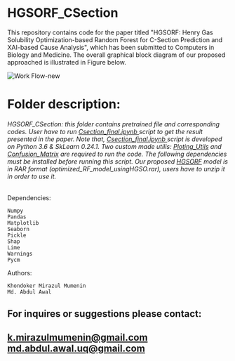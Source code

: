 # HGSORF_CSection
This repository contains code for the paper titled "HGSORF: Henry Gas Solubility Optimization-based Random Forest for C-Section Prediction and XAI-based Cause Analysis", which has been submitted to Computers in Biology and Medicine. The overall graphical block diagram of our proposed approached is illustrated in Figure below.
  

![Work Flow-new](https://user-images.githubusercontent.com/81968951/168468493-eadb8e65-b715-471d-b488-c1144f30d115.png)


# Folder description:
###### HGSORF_CSection: this folder contains pretrained file and corresponding codes. User have to run [Csection_final.ipynb ](https://github.com/genos29/HGSORF_CSection/blob/main/HGSORF_CS/Csection_final.ipynb) script to get the result presented in the paper. Note that, [Csection_final.ipynb ](https://github.com/genos29/HGSORF_CSection/blob/main/HGSORF_CS/Csection_final.ipynb) script is developed on Python 3.6 & SkLearn 0.24.1. Two custom made utilis: [Ploting_Utils](https://github.com/genos29/HGSORF_CSection/blob/main/HGSORF_CS/ploting_utils_v1.ipynb) and [Confusion_Matrix](https://github.com/genos29/HGSORF_CSection/blob/main/HGSORF_CS/confusion_matrix_pretty_print.ipynb) are required to run the code. The following dependencies must be installed before running this script. Our proposed [HGSORF](https://github.com/genos29/HGSORF_CSection/blob/main/HGSORF_CS/optimized_RF_model_usingHGSO.rar) model is in RAR format (optimized_RF_model_usingHGSO.rar), users have to unzip it in order to use it.
Dependencies:
```
Numpy
Pandas 
Matplotlib
Seaborn
Pickle
Shap
Lime
Warnings
Pycm
```


 Authors:
 ```
Khondoker Mirazul Mumenin
Md. Abdul Awal
```
For inquires or suggestions please contact:
---
k.mirazulmumenin@gmail.com
md.abdul.awal.uq@gmail.com
---
